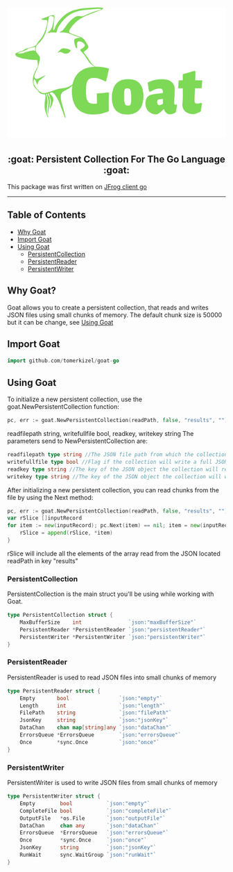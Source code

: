 <h1 align="center">
  <img src="./Goat-logo.png" alt="Goat" title="Goat" height="300px" />
</h1>

<h2 align="center">
:goat: Persistent Collection For The Go Language :goat:
</h2>

<h7 align="center"> This package was first written on <a href="https://github.com/jfrog/jfrog-client-go">JFrog client go</a></h3>

---

## Table of Contents
 - [Why Goat](#why-goat)
 - [Import Goat](#import-goat)
 - [Using Goat](#using-goat)
    - [PersistentCollection](#persistentcollection)
    - [PersistentReader](#persistentreader)
    - [PersistentWriter](#persistentwriter)

## Why Goat?
Goat allows you to create a persistent collection, that reads and writes JSON files using small chunks of memory.
The default chunk size is 50000 but it can be change, see [Using Goat](#using-goat)

## Import Goat

```go
import github.com/tomerkizel/goat-go
```

## Using Goat

To initialize a new persistent collection, use the goat.NewPersistentCollection function:
```go
pc, err := goat.NewPersistentCollection(readPath, false, "results", "")
```
readfilepath string, writefullfile bool, readkey, writekey string
The parameters send to NewPersistentCollection are:
```go
readfilepath type string //The JSON file path from which the collection will read
writefullfile type bool //Flag if the collection will write a full JSON file
readkey type string //The key of the JSON object the collection will read (must be of type array)
writekey type string //The key of the JSON object the collection will write
```

After initializing a new persistent collection, you can read chunks from the file by using the Next method:
```go
pc, err := goat.NewPersistentCollection(readPath, false, "results", "")	
var rSlice []inputRecord
for item := new(inputRecord); pc.Next(item) == nil; item = new(inputRecord) {
	rSlice = append(rSlice, *item)
}
```
rSlice will include all the elements of the array read from the JSON located readPath in key "results"

### PersistentCollection
PersistentCollection is the main struct you'll be using while working with Goat.

```go
type PersistentCollection struct {
	MaxBufferSize    int               `json:"maxBufferSize"`
	PersistentReader *PersistentReader `json:"persistentReader"`
	PersistentWriter *PersistentWriter `json:"persistentWriter"`
}
```

### PersistentReader
PersistentReader is used to read JSON files into small chunks of memory

```go
type PersistentReader struct {
	Empty       bool                `json:"empty"`
	Length      int                 `json:"length"`
	FilePath    string              `json:"filePath"`
	JsonKey     string              `json:"jsonKey"`
	DataChan    chan map[string]any `json:"dataChan"`
	ErrorsQueue *ErrorsQueue        `json:"errorsQueue"`
	Once        *sync.Once          `json:"once"`
}
```

### PersistentWriter
PersistentWriter is used to write JSON files from small chunks of memory

```go
type PersistentWriter struct {
	Empty        bool           `json:"empty"`
	CompleteFile bool           `json:"completeFile"`
	OutputFile   *os.File       `json:"outputFile"`
	DataChan     chan any       `json:"dataChan"`
	ErrorsQueue  *ErrorsQueue   `json:"errorsQueue"`
	Once         *sync.Once     `json:"once"`
	JsonKey      string         `json:"jsonKey"`
	RunWait      sync.WaitGroup `json:"runWait"`
}
```